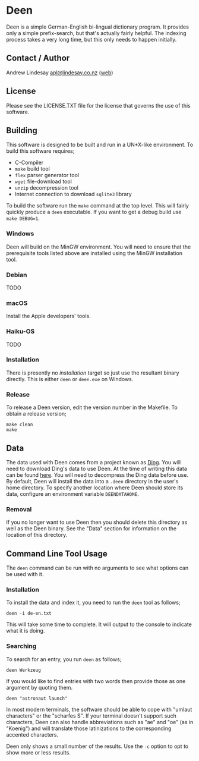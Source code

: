 # Deen

Deen is a simple German-English bi-lingual dictionary program.  It provides only a simple prefix-search, but that's actually fairly helpful.  The indexing process takes a very long time, but this only needs to happen initially.

## Contact / Author

Andrew Lindesay <apl@lindesay.co.nz> ([web](http://www.lindesay.co.nz/))

## License

Please see the LICENSE.TXT file for the license that governs the use of this software.

## Building

This software is designed to be built and run in a UN*X-like environment.  To build this software requires;

* C-Compiler
* ```make``` build tool
* ```flex``` parser generator tool
* ```wget``` file-download tool
* ```unzip``` decompression tool
* Internet connection to download ```sqlite3``` library

To build the software run the ```make``` command at the top level.  This will fairly quickly produce a ```deen``` executable.  If you want to get a debug build use ```make DEBUG=1```.

### Windows

Deen will build on the MinGW environment.  You will need to ensure that the prerequisite tools listed above are installed using the MinGW installation tool.

### Debian

TODO

### macOS

Install the Apple developers' tools.

### Haiku-OS

TODO

### Installation

There is presently no _installation_ target so just use the resultant binary directly.  This is either ```deen``` or ```deen.exe``` on Windows.

### Release

To release a Deen version, edit the version number in the Makefile.  To obtain a release version;

```
make clean
make
```

## Data

The data used with Deen comes from a project known as [Ding](https://www-user.tu-chemnitz.de/~fri/ding/).  You will need to download Ding's data to use Deen.  At the time of writing this data can be found [here](http://ftp.tu-chemnitz.de/pub/Local/urz/ding/de-en/de-en.txt.gz).  You will need to decompress the Ding data before use.  By default, Deen will install the data into a ```.deen``` directory in the user's home directory.  To specify another location where Deen should store its data, configure an environment variable ```DEENDATAHOME```.

### Removal

If you no longer want to use Deen then you should delete this directory as well as the Deen binary.  See the "Data" section for information on the location of this directory.

## Command Line Tool Usage

The ```deen``` command can be run with no arguments to see what options can be used with it.

### Installation

To install the data and index it, you need to run the ```deen``` tool as follows;

```
deen -i de-en.txt
```

This will take some time to complete.  It will output to the console to indicate what it is doing.

### Searching

To search for an entry, you run ```deen``` as follows;

```
deen Werkzeug
```

If you would like to find entries with two words then provide those as one argument by quoting them.

```
deen "astronaut launch"
```

In most modern terminals, the software should be able to cope with "umlaut characters" or the "scharfes S".  If your terminal doesn't support such characters, Deen can also handle abbreviations such as "ae" and "oe" (as in "Koenig") and will translate those latinizations to the corresponding accented characters.

Deen only shows a small number of the results.  Use the ```-c``` option to opt to show more or less results.

